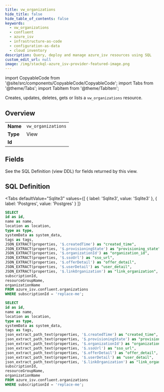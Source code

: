 ```yaml
--- 
title: vw_organizations
hide_title: false
hide_table_of_contents: false
keywords:
  - vw_organizations
  - confluent
  - azure_isv
  - infrastructure-as-code
  - configuration-as-data
  - cloud inventory
description: Query, deploy and manage azure_isv resources using SQL
custom_edit_url: null
image: /img/stackql-azure_isv-provider-featured-image.png
---
```


import CopyableCode from '@site/src/components/CopyableCode/CopyableCode';
import Tabs from '@theme/Tabs';
import TabItem from '@theme/TabItem';

Creates, updates, deletes, gets or lists a <code>vw_organizations</code> resource.

## Overview
<table><tbody>
<tr><td><b>Name</b></td><td><code>vw_organizations</code></td></tr>
<tr><td><b>Type</b></td><td>View</td></tr>
<tr><td><b>Id</b></td><td><CopyableCode code="azure_isv.confluent.vw_organizations" /></td></tr>
</tbody></table>

## Fields

See the SQL Definition (view DDL) for fields returned by this view.

## SQL Definition

<Tabs
defaultValue="Sqlite3"
values={[
{ label: 'Sqlite3', value: 'Sqlite3' },
{ label: 'Postgres', value: 'Postgres' }
]}
>
<TabItem value="Sqlite3">

```sql
SELECT
id as id,
name as name,
location as location,
type as type,
systemData as system_data,
tags as tags,
JSON_EXTRACT(properties, '$.createdTime') as "created_time",
JSON_EXTRACT(properties, '$.provisioningState') as "provisioning_state",
JSON_EXTRACT(properties, '$.organizationId') as "organization_id",
JSON_EXTRACT(properties, '$.ssoUrl') as "sso_url",
JSON_EXTRACT(properties, '$.offerDetail') as "offer_detail",
JSON_EXTRACT(properties, '$.userDetail') as "user_detail",
JSON_EXTRACT(properties, '$.linkOrganization') as "link_organization",
subscriptionId,
resourceGroupName,
organizationName
FROM azure_isv.confluent.organizations
WHERE subscriptionId = 'replace-me';
```

</TabItem>
<TabItem value="Postgres">

```sql
SELECT
id as id,
name as name,
location as location,
type as type,
systemData as system_data,
tags as tags,
json_extract_path_text(properties, '$.createdTime') as "created_time",
json_extract_path_text(properties, '$.provisioningState') as "provisioning_state",
json_extract_path_text(properties, '$.organizationId') as "organization_id",
json_extract_path_text(properties, '$.ssoUrl') as "sso_url",
json_extract_path_text(properties, '$.offerDetail') as "offer_detail",
json_extract_path_text(properties, '$.userDetail') as "user_detail",
json_extract_path_text(properties, '$.linkOrganization') as "link_organization",
subscriptionId,
resourceGroupName,
organizationName
FROM azure_isv.confluent.organizations
WHERE subscriptionId = 'replace-me';
```

</TabItem>
</Tabs>
